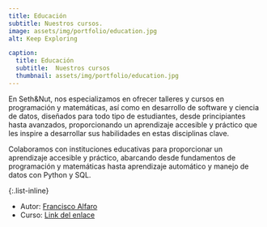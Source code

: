 ```yaml
---
title: Educación
subtitle: Nuestros cursos.
image: assets/img/portfolio/education.jpg
alt: Keep Exploring

caption:
  title: Educación
  subtitle:  Nuestros cursos
  thumbnail: assets/img/portfolio/education.jpg
---
```

En Seth&Nut, nos especializamos en ofrecer talleres y cursos en programación y matemáticas, así como en desarrollo de software y ciencia de datos, diseñados para todo tipo de estudiantes, desde principiantes hasta avanzados, proporcionando un aprendizaje accesible y práctico que les inspire a desarrollar sus habilidades en estas disciplinas clave.

Colaboramos con instituciones educativas para proporcionar un aprendizaje accesible y práctico, abarcando desde fundamentos de programación y matemáticas hasta aprendizaje automático y manejo de datos con Python y SQL. 


{:.list-inline}
- Autor: [Francisco Alfaro](https://fralfaro.github.io/portfolio/)
- Curso: [Link del enlace](https://fralfaro.github.io/MAT281_2023/)

